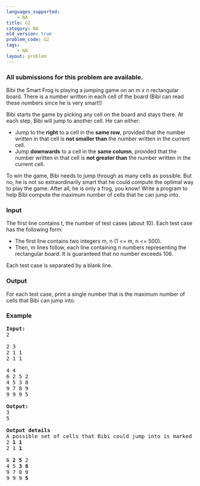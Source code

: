 ```yaml
---
languages_supported:
    - NA
title: G2
category: NA
old_version: true
problem_code: G2
tags:
    - NA
layout: problem
---
```

###  All submissions for this problem are available. 

Bibi the Smart Frog is playing a jumping game on an m _x_ n rectangular board. There is a number written in each cell of the board (Bibi can read these numbers since he is very smart!)

Bibi starts the game by picking any cell on the board and stays there. At each step, Bibi will jump to another cell. He can either:

- Jump to the **right** to a cell in the **same row**, provided that the number written in that cell is **not smaller than** the number written in the current cell.
- Jump **downwards** to a cell in the **same column**, provided that the number written in that cell is **not greater than** the number written in the current cell.

To win the game, Bibi needs to jump through as many cells as possible. But no, he is not so extraordinarily smart that he could compute the optimal way to play the game. After all, he is only a frog, you know! Write a program to help Bibi compute the maximum number of cells that he can jump into.

### Input

The first line contains t, the number of test cases (about 10). Each test case has the following form:

- The first line contains two integers m, n (1 <= m, n <= 500).
- Then, m lines follow, each line containing n numbers representing the rectangular board. It is guaranteed that no number exceeds 106.

Each test case is separated by a blank line.

### Output

For each test case, print a single number that is the maximum number of cells that Bibi can jump into.

### Example

<pre><strong>Input:</strong>
2

2 3
2 1 1
2 1 1

4 4
6 2 5 2
4 5 3 8
9 7 8 9
9 9 9 5

<strong>Output:</strong>
3
5

<strong>Output details</strong>
A possible set of cells that Bibi could jump into is marked in bold:
2 <strong>1</strong> <strong>1</strong>
2 1 <strong>1</strong>

6 <strong>2</strong> <strong>5</strong> 2
4 5 <strong>3</strong> <strong>8</strong>
9 7 8 9
9 9 9 <strong>5</strong>
</pre>